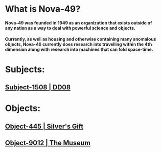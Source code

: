 # What is Nova-49?
#### Nova-49 was founded in 1949 as an organization that exists outside of any nation as a way to deal with powerful science and objects. 
#### Currently, as well as housing and otherwise containing many anomalous objects, Nova-49 currently does research into travelling within the 4th dimension along with research into machines that can fold space-time.


# Subjects:
## [Subject-1508 | DD08](https://iredsc.github.io/nova-49/docs/subjects/1508.html)

# Objects:
## [Object-445 | Silver's Gift](https://iredsc.github.io/nova-49/docs/objects/445.html)
## [Object-9012 | The Museum](https://iredsc.github.io/nova-49/docs/objects/9012.html)

